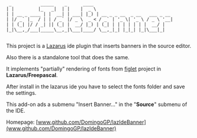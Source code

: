 ```
 _           _____    _      ____                              
| |         |_   _|  | |    |  _ \                             
| | __ _ ____ | |  __| | ___| |_) | __ _ _ __  _ __   ___ _ __ 
| |/ _` |_  / | | / _` |/ _ \  _ < / _` | '_ \| '_ \ / _ \ '__|
| | (_| |/ / _| || (_| |  __/ |_) | (_| | | | | | | |  __/ |   
|_|\__,_/___|_____\__,_|\___|____/ \__,_|_| |_|_| |_|\___|_|   
                                                               
```                                                               

This project is a [Lazarus](www.lazarus-ide.org) ide plugin that inserts banners in the source editor.

Also there is a standalone tool that does the same.

It implements "partially" rendering of fonts from [figlet](www.figlet.org) project in **Lazarus/Freepascal**.

After install in the lazarus ide you have to select the fonts folder and save the settings.

This add-on ads a submenu "Insert Banner..." in the "**Source**" submenu of the IDE.


Homepage: [www.github.com/DomingoGP/lazIdeBanner](www.github.com/DomingoGP/lazIdeBanner)